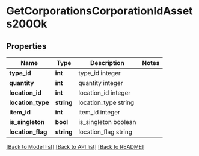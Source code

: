 # GetCorporationsCorporationIdAssets200Ok

## Properties
Name | Type | Description | Notes
------------ | ------------- | ------------- | -------------
**type_id** | **int** | type_id integer | 
**quantity** | **int** | quantity integer | 
**location_id** | **int** | location_id integer | 
**location_type** | **string** | location_type string | 
**item_id** | **int** | item_id integer | 
**is_singleton** | **bool** | is_singleton boolean | 
**location_flag** | **string** | location_flag string | 

[[Back to Model list]](../README.md#documentation-for-models) [[Back to API list]](../README.md#documentation-for-api-endpoints) [[Back to README]](../README.md)


